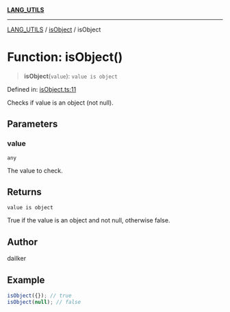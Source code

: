 [**LANG_UTILS**](../../README.md)

***

[LANG_UTILS](../../README.md) / [isObject](../README.md) / isObject

# Function: isObject()

> **isObject**(`value`): `value is object`

Defined in: [isObject.ts:11](https://github.com/dailker/everyutil/blob/ed6336a7c6553ed095d55eb280ece446462248a8/src/lang/isObject.ts#L11)

Checks if value is an object (not null).

## Parameters

### value

`any`

The value to check.

## Returns

`value is object`

True if the value is an object and not null, otherwise false.

## Author

dailker

## Example

```ts
isObject({}); // true
isObject(null); // false
```
